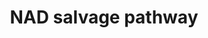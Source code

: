 ---
annotations:
- type: Pathway Ontology
  value: '"nicotinamide adenine dinucleotide biosynthesis'
authors:
- M.Braymer
- MaintBot
- Ddigles
- Egonw
- DeSl
- Eweitz
description: ''
last-edited: 2021-05-20
organisms:
- Saccharomyces cerevisiae
redirect_from:
- /index.php/Pathway:WP171
- /instance/WP171
schema-jsonld:
- '@context': https://schema.org/
  '@id': https://wikipathways.github.io/pathways/WP171.html
  '@type': Dataset
  creator:
    '@type': Organization
    name: WikiPathways
  description: ''
  keywords:
  - ATP
  - niacine
  - ADP
  - pyrophosphate
  - PNC1
  - AMP
  - NMA2
  - deamido-NAD
  - NPT1
  - PRPP
  - NH3
  - QNS1
  - NMA1
  - nicotinate nucleotide
  - L-glutamate
  - H2O
  - D-ribose-5-phosphate
  - NPV1
  - adenosine diphosphate ribose
  - nicotinamide nucleotide
  - NAD
  - niacinamide
  - L-glutamine
  - phosphate
  license: CC0
  name: NAD salvage pathway
seo: CreativeWork
title: NAD salvage pathway
wpid: WP171
---
